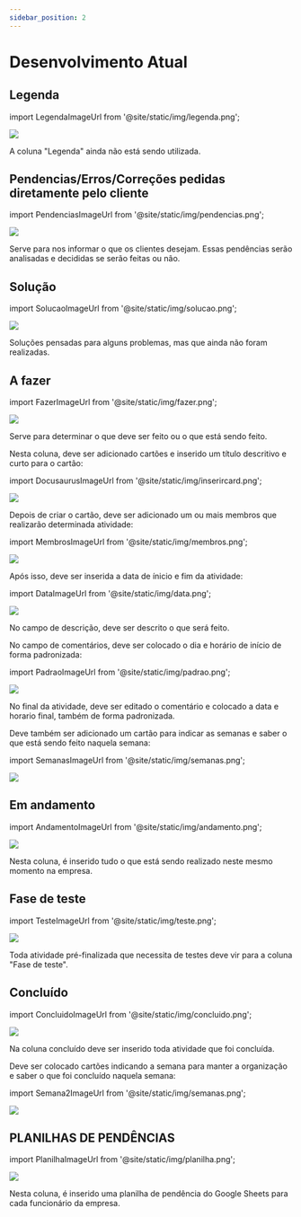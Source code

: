 ```yaml
---
sidebar_position: 2
---
```


# Desenvolvimento Atual

## Legenda

import LegendaImageUrl from '@site/static/img/legenda.png';

<img src={LegendaImageUrl} />

A coluna "Legenda" ainda não está sendo utilizada.

## Pendencias/Erros/Correções pedidas diretamente pelo cliente

import PendenciasImageUrl from '@site/static/img/pendencias.png';

<img src={PendenciasImageUrl} />

Serve para nos informar o que os clientes desejam. Essas pendências serão analisadas e decididas se serão feitas ou não.

## Solução

import SolucaoImageUrl from '@site/static/img/solucao.png';

<img src={SolucaoImageUrl} />

Soluções pensadas para alguns problemas, mas que ainda não foram realizadas.

## A fazer

import FazerImageUrl from '@site/static/img/fazer.png';

<img src={FazerImageUrl} />

Serve para determinar o que deve ser feito ou o que está sendo feito. 

Nesta coluna, deve ser adicionado cartões e inserido um título descritivo e curto para o cartão:

import DocusaurusImageUrl from '@site/static/img/inserircard.png';

<img src={DocusaurusImageUrl} />

Depois de criar o cartão, deve ser adicionado um ou mais membros que realizarão determinada atividade:

import MembrosImageUrl from '@site/static/img/membros.png';

<img src={MembrosImageUrl} />

Após isso, deve ser inserida a data de ínicio e fim da atividade: 

import DataImageUrl from '@site/static/img/data.png';

<img src={DataImageUrl} />

No campo de descrição, deve ser descrito o que será feito.

No campo de comentários, deve ser colocado o dia e horário de início de forma padronizada:

import PadraoImageUrl from '@site/static/img/padrao.png';

<img src={PadraoImageUrl} />

No final da atividade, deve ser editado o comentário e colocado a data e horario final, também de forma padronizada.

Deve também ser adicionado um cartão para indicar as semanas e saber o que está sendo feito naquela semana:

import SemanasImageUrl from '@site/static/img/semanas.png';

<img src={SemanasImageUrl} />

## Em andamento

import AndamentoImageUrl from '@site/static/img/andamento.png';

<img src={AndamentoImageUrl} />

Nesta coluna, é inserido tudo o que está sendo realizado neste mesmo momento na empresa.

## Fase de teste

import TesteImageUrl from '@site/static/img/teste.png';

<img src={TesteImageUrl} />

Toda atividade pré-finalizada que necessita de testes deve vir para a coluna "Fase de teste".

## Concluído

import ConcluidoImageUrl from '@site/static/img/concluido.png';

<img src={ConcluidoImageUrl} />

Na coluna concluído deve ser inserido toda atividade que foi concluída.

Deve ser colocado cartões indicando a semana para manter a organização e saber o que foi concluído naquela semana:

import Semana2ImageUrl from '@site/static/img/semanas.png';

<img src={Semana2ImageUrl} />

## PLANILHAS DE PENDÊNCIAS

import PlanilhaImageUrl from '@site/static/img/planilha.png';

<img src={PlanilhaImageUrl} />

Nesta coluna, é inserido uma planilha de pendência do Google Sheets para cada funcionário da empresa. 

